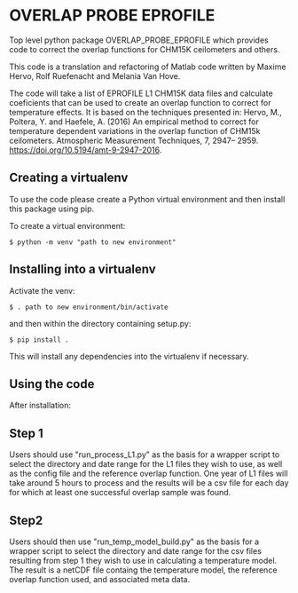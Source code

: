 # OVERLAP PROBE EPROFILE

Top level python package OVERLAP_PROBE_EPROFILE which provides code to correct the overlap functions for CHM15K ceilometers and others. 

This code is a translation and refactoring of Matlab code written by Maxime Hervo, Rolf Ruefenacht and Melania Van Hove.

The code will take a list of EPROFILE L1 CHM15K data files and calculate coeficients that can be used to create an overlap function to correct for temperature effects. 
It is based on the techniques presented in: Hervo, M., Poltera, Y. and Haefele, A. (2016) An empirical method to correct for temperature dependent variations in the 
overlap function of CHM15k ceilometers. Atmospheric Measurement Techniques, 7, 2947– 2959. https://doi.org/10.5194/amt-9-2947-2016.

Creating a virtualenv
----------------------------

To use the code please create a Python virtual environment and then install this package using pip. 

To create a virtual environment:

    $ python -m venv "path to new environment"

Installing into a virtualenv
----------------------------

Activate the venv:

    $ . path to new environment/bin/activate
    
and then within the directory containing setup.py:

    $ pip install .

This will install any dependencies into the virtualenv if necessary.

Using the code
--------------

After installation:

Step 1
------
Users should use "run_process_L1.py" as the basis for a wrapper script to select the directory and date range for the L1 files they wish to use, as well as the config file 
and the reference overlap function. One year of L1 files will take around 5 hours to process and the results will be a csv file for each day for which at least one successful 
overlap sample was found. 

Step2
------
Users should then use "run_temp_model_build.py" as the basis for a wrapper script to select the directory and date range for the csv files resulting from step 1 they
wish to use in calculating a temperature model. The result is a netCDF file containg the temperature model, the reference overlap function used, and associated meta data. 
